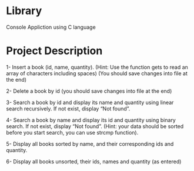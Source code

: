 # Library
Console Appliction using C language

# Project Description
1- Insert a book (id, name, quantity). (Hint: Use the function gets to read an array of
characters including spaces) (You should save changes into file at the end)

2- Delete a book by id (you should save changes into file at the end)

3- Search a book by id and display its name and quantity using linear search
recursively. If not exist, display “Not found”.

4- Search a book by name and display its id and quantity using binary search. If not
exist, display “Not found”. (Hint: your data should be sorted before you start search,
you can use strcmp function).

5- Display all books sorted by name, and their corresponding ids and quantity.

6- Display all books unsorted, their ids, names and quantity (as entered)
